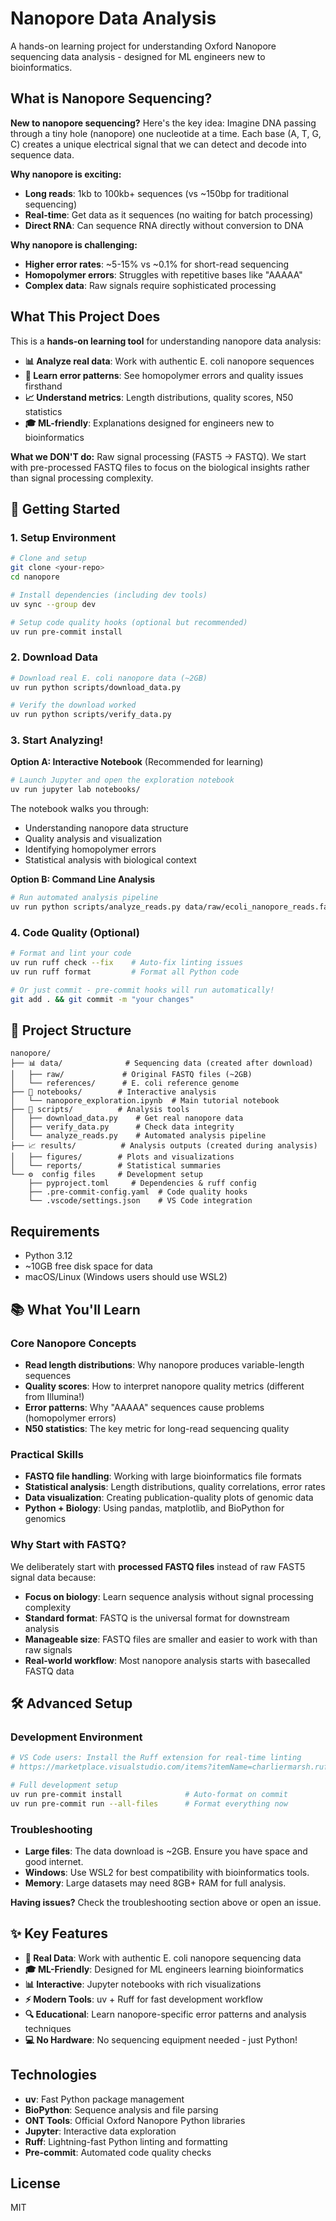 # Nanopore Data Analysis

A hands-on learning project for understanding Oxford Nanopore sequencing data analysis - designed for ML engineers new to bioinformatics.

## What is Nanopore Sequencing?

**New to nanopore sequencing?** Here's the key idea: Imagine DNA passing through a tiny hole (nanopore) one nucleotide at a time. Each base (A, T, G, C) creates a unique electrical signal that we can detect and decode into sequence data.

**Why nanopore is exciting:**
- **Long reads**: 1kb to 100kb+ sequences (vs ~150bp for traditional sequencing)
- **Real-time**: Get data as it sequences (no waiting for batch processing)
- **Direct RNA**: Can sequence RNA directly without conversion to DNA

**Why nanopore is challenging:**
- **Higher error rates**: ~5-15% vs ~0.1% for short-read sequencing
- **Homopolymer errors**: Struggles with repetitive bases like "AAAAA"
- **Complex data**: Raw signals require sophisticated processing

## What This Project Does

This is a **hands-on learning tool** for understanding nanopore data analysis:

- **📊 Analyze real data**: Work with authentic E. coli nanopore sequences
- **🧬 Learn error patterns**: See homopolymer errors and quality issues firsthand
- **📈 Understand metrics**: Length distributions, quality scores, N50 statistics
- **🎓 ML-friendly**: Explanations designed for engineers new to bioinformatics

**What we DON'T do:** Raw signal processing (FAST5 → FASTQ). We start with pre-processed FASTQ files to focus on the biological insights rather than signal processing complexity.

## 🚀 Getting Started

### 1. Setup Environment
```bash
# Clone and setup
git clone <your-repo>
cd nanopore

# Install dependencies (including dev tools)
uv sync --group dev

# Setup code quality hooks (optional but recommended)
uv run pre-commit install
```

### 2. Download Data
```bash
# Download real E. coli nanopore data (~2GB)
uv run python scripts/download_data.py

# Verify the download worked
uv run python scripts/verify_data.py
```

### 3. Start Analyzing!

**Option A: Interactive Notebook** (Recommended for learning)
```bash
# Launch Jupyter and open the exploration notebook
uv run jupyter lab notebooks/
```
The notebook walks you through:
- Understanding nanopore data structure
- Quality analysis and visualization
- Identifying homopolymer errors
- Statistical analysis with biological context

**Option B: Command Line Analysis**
```bash
# Run automated analysis pipeline
uv run python scripts/analyze_reads.py data/raw/ecoli_nanopore_reads.fastq.gz results/
```

### 4. Code Quality (Optional)
```bash
# Format and lint your code
uv run ruff check --fix    # Auto-fix linting issues
uv run ruff format         # Format all Python code

# Or just commit - pre-commit hooks will run automatically!
git add . && git commit -m "your changes"
```

## 📁 Project Structure

```
nanopore/
├── 📊 data/              # Sequencing data (created after download)
│   ├── raw/             # Original FASTQ files (~2GB)
│   └── references/      # E. coli reference genome
├── 📓 notebooks/        # Interactive analysis
│   └── nanopore_exploration.ipynb  # Main tutorial notebook
├── 🐍 scripts/          # Analysis tools
│   ├── download_data.py    # Get real nanopore data
│   ├── verify_data.py      # Check data integrity
│   └── analyze_reads.py    # Automated analysis pipeline
├── 📈 results/          # Analysis outputs (created during analysis)
│   ├── figures/        # Plots and visualizations
│   └── reports/        # Statistical summaries
└── ⚙️  config files     # Development setup
    ├── pyproject.toml     # Dependencies & ruff config
    ├── .pre-commit-config.yaml  # Code quality hooks
    └── .vscode/settings.json    # VS Code integration
```

## Requirements

- Python 3.12
- ~10GB free disk space for data
- macOS/Linux (Windows users should use WSL2)

## 📚 What You'll Learn

### Core Nanopore Concepts
- **Read length distributions**: Why nanopore produces variable-length sequences
- **Quality scores**: How to interpret nanopore quality metrics (different from Illumina!)
- **Error patterns**: Why "AAAAA" sequences cause problems (homopolymer errors)
- **N50 statistics**: The key metric for long-read sequencing quality

### Practical Skills
- **FASTQ file handling**: Working with large bioinformatics file formats
- **Statistical analysis**: Length distributions, quality correlations, error rates
- **Data visualization**: Creating publication-quality plots of genomic data
- **Python + Biology**: Using pandas, matplotlib, and BioPython for genomics

### Why Start with FASTQ?
We deliberately start with **processed FASTQ files** instead of raw FAST5 signal data because:
- **Focus on biology**: Learn sequence analysis without signal processing complexity
- **Standard format**: FASTQ is the universal format for downstream analysis
- **Manageable size**: FASTQ files are smaller and easier to work with than raw signals
- **Real-world workflow**: Most nanopore analysis starts with basecalled FASTQ data

## 🛠️ Advanced Setup

### Development Environment
```bash
# VS Code users: Install the Ruff extension for real-time linting
# https://marketplace.visualstudio.com/items?itemName=charliermarsh.ruff

# Full development setup
uv run pre-commit install              # Auto-format on commit
uv run pre-commit run --all-files      # Format everything now
```

### Troubleshooting
- **Large files**: The data download is ~2GB. Ensure you have space and good internet.
- **Windows**: Use WSL2 for best compatibility with bioinformatics tools.
- **Memory**: Large datasets may need 8GB+ RAM for full analysis.

**Having issues?** Check the troubleshooting section above or open an issue.

## ✨ Key Features

- **🧬 Real Data**: Work with authentic E. coli nanopore sequencing data
- **🎓 ML-Friendly**: Designed for ML engineers learning bioinformatics
- **📊 Interactive**: Jupyter notebooks with rich visualizations
- **⚡ Modern Tools**: uv + Ruff for fast development workflow
- **🔍 Educational**: Learn nanopore-specific error patterns and analysis techniques
- **💻 No Hardware**: No sequencing equipment needed - just Python!

## Technologies

- **uv**: Fast Python package management
- **BioPython**: Sequence analysis and file parsing
- **ONT Tools**: Official Oxford Nanopore Python libraries
- **Jupyter**: Interactive data exploration
- **Ruff**: Lightning-fast Python linting and formatting
- **Pre-commit**: Automated code quality checks

## License

MIT
